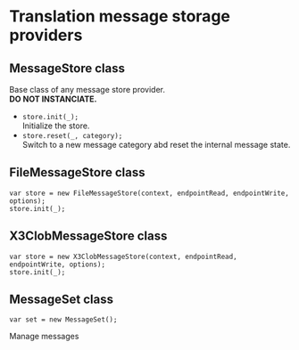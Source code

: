 
# Translation message storage providers

## MessageStore class
  Base class of any message store provider.  
  **DO NOT INSTANCIATE.**  
* `store.init(_);`  
  Initialize the store.  
* `store.reset(_, category);`  
  Switch to a new message category abd reset the internal message state.  
## FileMessageStore class
  ```
  var store = new FileMessageStore(context, endpointRead, endpointWrite, options);
  store.init(_);
  ```
## X3ClobMessageStore class
  ```
  var store = new X3ClobMessageStore(context, endpointRead, endpointWrite, options);
  store.init(_);
  ```
## MessageSet class
  ```
  var set = new MessageSet();
  ```
  Manage messages  
